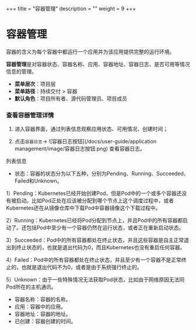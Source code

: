 ﻿+++
title = "容器管理"
description = ""
weight = 9
+++


# 容器管理

容器的含义为每个容器中都运行一个应用并为该应用提供完整的运行环境。

**容器管理**是对容器状态、容器名称、应用、容器地址、容器日志、是否可用等情况信息的管理。

  - **菜单层次**：项目层
  - **菜单路径**：持续交付 > 容器
  - **默认角色**：项目所有者、源代码管理员、项目成员

### 查看容器管理详情

 1. 进入容器界面，通过列表信息观察应用状态、可用情况、创建时间；

 1. 点击`容器日志`→ ![容器日志按钮](/docs/user-guide/application management/image/容器日志按钮.png) 查看容器日志。

列表信息

 - 状态：容器的状态分为以下五种，分别为Pending、Running、Succeeded、Failed和Unknown。

1）Pending：Kubernetes已经开始创建Pod，但是Pod中的一个或多个容器还没有被启动。比如Pod正处在应该被分配到哪个节点上这个调度过程中，或者Kubernetes还在从镜像仓库中下载Pod中容器镜像这个下载过程中。

2）Running：Kubernetes已经将Pod分配到节点上，并且Pod中的所有容器都启动了。还包括Pod中至少有一个容器仍然在运行状态，或者正在重新启动状态。

3）Succeeded：Pod中的所有容器都处在终止状态，并且这些容器是自主正常退出到终止状态的，也就是退出代码为0，而且Kubernetes也没有重启任何容器。

4）Failed：Pod中的所有容器都处在终止状态，并且至少有一个容器不是正常终止的，也就是退出代码不为0，或者是由于系统强行终止的。

5）Unknown：由于一些特殊情况无法获取Pod状态，比如由于网络原因无法同Pod所在的主机通讯。

 - 容器名称：容器的名称。
 - 应用：容器中的应用。
 - 容器地址：容器的地址。
 - 已创建：容器创建的时间。